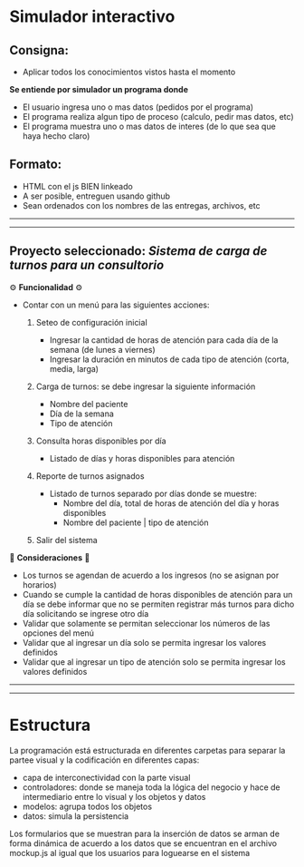 # Simulador interactivo

## Consigna:

- Aplicar todos los conocimientos vistos hasta el momento

**Se entiende por simulador un programa donde**

- El usuario ingresa uno o mas datos (pedidos por el programa)
- El programa realiza algun tipo de proceso (calculo, pedir mas datos, etc)
- El programa muestra uno o mas datos de interes (de lo que sea que haya hecho claro)

## Formato:

- HTML con el js BIEN linkeado
- A ser posible, entreguen usando github
- Sean ordenados con los nombres de las entregas, archivos, etc

---

---

## Proyecto seleccionado: _Sistema de carga de turnos para un consultorio_

⚙️ **Funcionalidad** ⚙️

- Contar con un menú para las siguientes acciones:

  1. Seteo de configuración inicial

     - Ingresar la cantidad de horas de atención para cada día de la semana (de lunes a viernes)
     - Ingresar la duración en minutos de cada tipo de atención (corta, media, larga)

  2. Carga de turnos: se debe ingresar la siguiente información
     - Nombre del paciente
     - Día de la semana
     - Tipo de atención
  3. Consulta horas disponibles por día
     - Listado de días y horas disponibles para atención
  4. Reporte de turnos asignados
     - Listado de turnos separado por días donde se muestre:
       - Nombre del día, total de horas de atención del día y horas disponibles
       - Nombre del paciente | tipo de atención
  5. Salir del sistema

📌 **Consideraciones** 📌

- Los turnos se agendan de acuerdo a los ingresos (no se asignan por horarios)
- Cuando se cumple la cantidad de horas disponibles de atención para un día se debe informar que no se permiten registrar más turnos para dicho día solicitando se ingrese otro día
- Validar que solamente se permitan seleccionar los números de las opciones del menú
- Validar que al ingresar un día solo se permita ingresar los valores definidos
- Validar que al ingresar un tipo de atención solo se permita ingresar los valores definidos

---

---

# Estructura

La programación está estructurada en diferentes carpetas para separar la partee visual y la codificación en diferentes capas:

- capa de interconectividad con la parte visual
- controladores: donde se maneja toda la lógica del negocio y hace de intermediario entre lo visual y los objetos y datos
- modelos: agrupa todos los objetos
- datos: simula la persistencia

Los formularios que se muestran para la inserción de datos se arman de forma dinámica de acuerdo a los datos que se encuentran en el archivo mockup.js al igual que los usuarios para loguearse en el sistema
